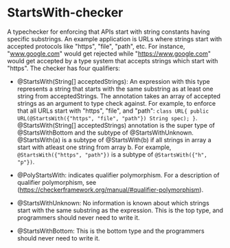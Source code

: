 # StartsWith-checker
A typechecker for enforcing that APIs start with string constants having specific substrings. An example application
is URLs where strings start with accepted protocols like "https", "file", "path", etc.
For instance, "www.google.com" would get rejected while "https://www.google.com" would get accepted by a type system
that accepts strings which start with "https".
The checker has four qualifiers:
* @StartsWith(String[] acceptedStrings):
        An expression with this type represents a string that starts with the same substring as at least one string from
        acceptedStrings. The annotation takes an array of accepted strings as an argument to type check against.
        For example, to enforce that all URLs start with "https", "file", and "path":
            `class URL{
                public URL(@StartsWith({"https", "file", "path"}) String spec);
            }`.
        @StartsWith(String[] acceptedStrings) annotation is the super type of @StartsWithBottom and the subtype of
        @StartsWithUnknown. @StartsWith(a) is a subtype of @StartsWith(b) if all strings in array a start with atleast
        one string from array b.
        For example, `@StartsWith({"https", "path"})` is a subtype of `@StartsWith({"h", "p"})`.

* @PolyStartsWith:
        indicates qualifier polymorphism. For a description of qualifier polymorphism, 
        see (https://checkerframework.org/manual/#qualifier-polymorphism).

* @StartsWithUnknown:
        No information is known about which strings start with the same substring as the expression. This is the top
        type, and programmers should never need to write it.

* @StartsWithBottom:
        This is the bottom type and the programmers should never need to write it.
